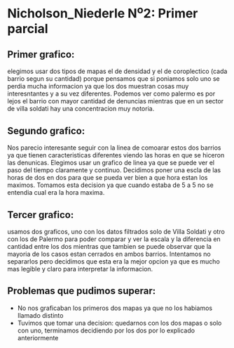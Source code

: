 # Nicholson_Niederle N<sup>o</sup>2: Primer parcial

## Primer grafico: 
elegimos usar dos tipos de mapas el de densidad y el de coroplectico (cada barrio segun su cantidad) 
porque pensamos que si poniamos solo uno se perdia mucha informacion ya que los dos muestran cosas muy interesntantes y a su vez diferentes. 
Podemos ver como palermo es por lejos el barrio con mayor cantidad de denuncias mientras que en un sector de villa soldati hay una concentracion muy notoria.

## Segundo grafico: 
Nos parecio interesante seguir con la linea de comoarar estos dos barrios ya que tienen caracteristicas diferentes viendo las horas en que se hiceron las denunicas.
Elegimos usar un grafico de linea ya que se puede ver el paso del tiempo claramente y continuo. Decidimos poner una escla de las horas de dos en dos para que se pueda ver bien 
a que hora estan los maximos. Tomamos esta decision ya que cuando estaba de 5 a 5 no se entendia cual era la hora maxima.

## Tercer grafico:
usamos dos graficos, uno con los datos filtrados solo de Villa Soldati y otro con los de Palermo para poder comparar y ver la escala y la diferencia en cantidad entre 
los dos mientras que tambien se puede observar que la mayoria de los casos estan cerrados en ambos barrios. Intentamos no separarlos pero decidimos que esta era la mejor 
opcion ya que es mucho mas legible y claro para interpretar la informacion.

## Problemas que pudimos superar:
- No nos graficaban los primeros dos mapas ya que no los habiamos llamado distinto
- Tuvimos que tomar una decision: quedarnos con los dos mapas o solo con uno, terminamos decidiendo por los dos por lo explicado anteriormente



